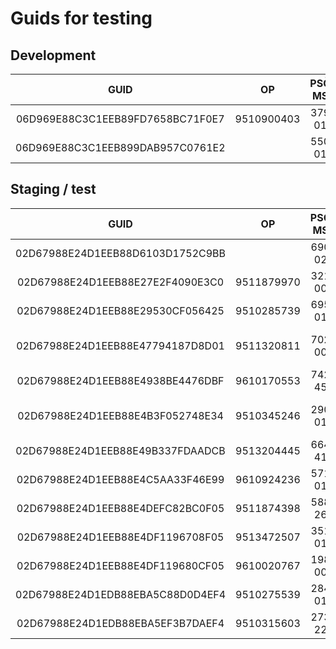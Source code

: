 ﻿# Guids for testing

## Development

| GUID | OP | PSČ MS | PSČ | Birthdate | Valid to | Description | Accepted |
|:----:|:--:|:------:|:---:|:---------:|:--------:|:------------|:--------:|
| 06D969E88C3C1EEB89FD7658BC71F0E7 | 9510900403 | 379 01 | 550 01 | 12.09.1936 | 2020-12-31 | ? | &cross; |
| 06D969E88C3C1EEB899DAB957C0761E2 |            | 550 01 | 550 01 | 12.09.1994 | ? | ? | &cross; |

## Staging / test

| GUID | OP | PSČ MS | PSČ | Birthdate | Valid to | Description | Accepted |
|:----:|:--:|:------:|:---:|:---------:|:--------:|:------------|:--------:|
| 02D67988E24D1EEB88D6103D1752C9BB |            | 690 02 | 691 51 | 12.09.1994 | ? | ? | &check; |
| 02D67988E24D1EEB88E27E2F4090E3C0 | 9511879970 | 321 00 | 627 00 | 06.09.1957 | 31.12.2020 | Akvizice Univerzál – Standard | &cross; |
| 02D67988E24D1EEB88E29530CF056425 | 9510285739 | 695 01 | 273 05 | 08.12.1974 | 31.12.2020 | Akvizice Bez TZD – Garance 36 | &cross; |
| 02D67988E24D1EEB88E47794187D8D01 | 9511320811 | 702 00 | 702 00 | 07.11.1948 | 30.11.2020 | Refix Extra+ a sleva 10% (Sleva odebraný plyn základní období) | &cross; |
| 02D67988E24D1EEB88E4938BE4476DBF | 9610170553 | 742 45 | 742 45 | 27.04.1964 | 30.11.2020	| Refix EE Optimal (Certifikát zelená elektřina) | &cross; |
| 02D67988E24D1EEB88E4B3F052748E34 | 9510345246 | 290 01 | 290 01 | 04.07.1947 | 30.11.2020 | Retence last call nwow na stávající produkt s odměnou za TZD | &cross; |
| 02D67988E24D1EEB88E49B337FDAADCB | 9513204445 | 664 41 | 664 41 | 14.02.1948 | 30.11.2020 | Retence proaktivní retence na Garance26 se slevou | &cross; |
| 02D67988E24D1EEB88E4C5AA33F46E99 | 9610924236 | 571 01 | 571 01 | 27.11.1989 | 30.11.2020 | Retence volací kampaň na Extra+ a odměnou za TZD | &cross; |
| 02D67988E24D1EEB88E4DEFC82BC0F05 | 9511874398 | 588 26 | 588 26 | 29.11.1975 | 21.12.2020 | Kampaň C-00017102, TEST_2011_EDM_RF_EE_TN | &check; |
| 02D67988E24D1EEB88E4DF1196708F05 | 9513472507 | 351 01 | 351 01 | 25.03.1974 | 21.12.2020 | Kampaň C-00017102, TEST_2011_EDM_RF_EE_TN | &cross; |
| 02D67988E24D1EEB88E4DF119680CF05 | 9610020767 | 198 00 | 190 16 | 18.04.1983 | 21.12.2020 | Kampaň C-00017102, TEST_2011_EDM_RF_EE_TN | &cross; |
| 02D67988E24D1EDB88EBA5C88D0D4EF4 | 9510275539 | 284 01 | 284 01 | 20.03.1953 | 28.12.2020 | Kampaň LC (retence)  - C-00017107	| &cross; |
| 02D67988E24D1EDB88EBA5EF3B7DAEF4 | 9510315603 | 273 22 | 141 00 | 14.06.1958 | 28.12.2020 | Kampaň LC (retence)  - C-00017107 | &cross; |

